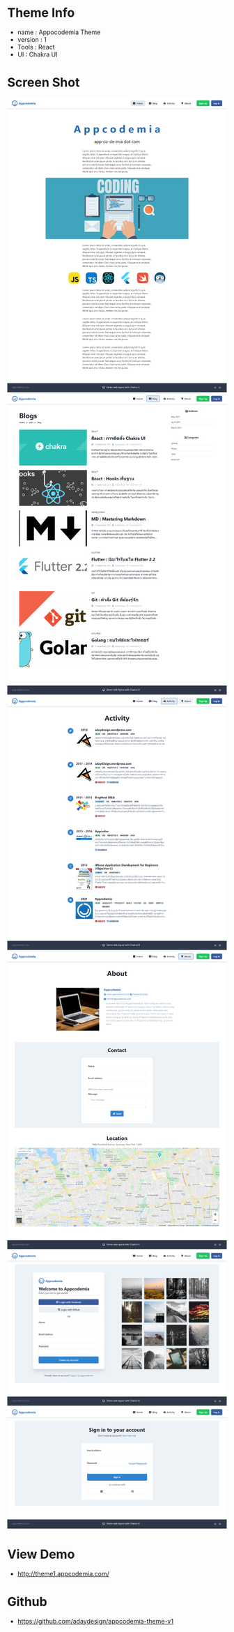# Theme Info

- name : Appocodemia Theme
- version : 1
- Tools : React
- UI : Chakra UI

# Screen Shot
![screen shot 1](https://github.com/adaydesign/appcodemia-theme-v1/blob/main/screenshot/ss1.png?raw=true)
![screen shot 1](https://github.com/adaydesign/appcodemia-theme-v1/blob/main/screenshot/ss2.png?raw=true)
![screen shot 1](https://github.com/adaydesign/appcodemia-theme-v1/blob/main/screenshot/ss3.png?raw=true)
![screen shot 1](https://github.com/adaydesign/appcodemia-theme-v1/blob/main/screenshot/ss4.png?raw=true)
![screen shot 1](https://github.com/adaydesign/appcodemia-theme-v1/blob/main/screenshot/ss5.png?raw=true)
![screen shot 1](https://github.com/adaydesign/appcodemia-theme-v1/blob/main/screenshot/ss6.png?raw=true)


# View Demo

- http://theme1.appcodemia.com/

# Github

- https://github.com/adaydesign/appcodemia-theme-v1